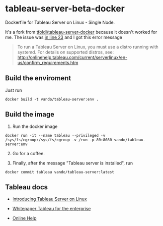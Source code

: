 # tableau-server-beta-docker

Dockerfile for Tableau Server on Linux - Single Node. 

It's a fork from [tfoldi/tableau-server-docker](https://github.com/tfoldi/tableau-server-docker)
because it doesn't worked for me. The issue was [in line 23](https://github.com/tfoldi/tableau-server-docker/blob/master/Dockerfile#L23)
and I got this error message

> To run a Tableau Server on Linux, you must use a distro running with systemd. For details on supported distros, see:
> http://onlinehelp.tableau.com/current/serverlinux/en-us/confirm_requirements.htm

## Build the enviroment
   
Just run

```
docker build -t vando/tableau-server:env . 
```
    
## Build the image

1. Run the docker image

```
docker run -it --name tableau --privileged -v /sys/fs/cgroup:/sys/fs/cgroup -v /run -p 80:8080 vando/tableau-server:env
```

2. Go for a coffee.

3. Finally, after the message "Tableau server is installed", run

```
docker commit tableau vando/tableau-server:latest
```

## Tableau docs

- [Introducing Tableau Server on Linux](https://onlinehelp.tableau.com/current/server-linux/en-us/release_notes_linux.htm)

- [Whitepaper Tableau for the enterprise](https://www.tableau.com/sites/default/files/whitepapers/whitepaper_tableau-for-the-enterprise_0.pdf)

- [Online Help](http://onlinehelp.tableau.com/v10.5/pro/desktop/en-us/help.htm)

